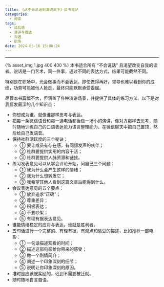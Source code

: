 ```yaml
---
title: 《从不会说话到演讲高手》读书笔记
categories:
  - 阅读
tags:
  - 读后感
  - 演讲与表达
  - 沟通
  - 职场
date: 2024-05-16 15:08:24
---
```


---

{% asset_img 1.jpg 400 400 %}
本书适合所有 “不会说话” 且渴望改变自我的读者。说话是一门艺术，同一件事，通过不同的表达方式，结果可能截然不同。

特别是在职场中，光会做事而不会表达，即使做得再好，领导也难以看到你的成绩，功劳可能被他人抢走，最终只能默默承受委屈。

尽管本书篇幅不大，但涵盖了各种演讲场景，并提供了具体的练习方法。以下是对我启发最深的几个知识点：

<!-- more -->

- 你想成为谁，就像谁那样思考与表达。
- 把每一条微信语音和每一通电话都当做一场小的演讲，像对方那样去思考，随时随地训练自己的口语表达能力语言整理能力。在微信聊天中把自己置顶，然后给自己发语音。
- 保持社群活跃度的三个秘诀：
  - ① 要让成员有存在感，有同频发声的伙伴；
  - ② 社群要提供实用的内容干活；
  - ③ 社群要提供人脉资源和链接。
- 练习发表意见可以从学会评论开始，问自己三个问题：
  - ① 我为什么会产生这样的情绪；
  - ② 我为什么想转发它；
  - ③ 我希望其他人看到这篇文章后能得到什么。
- 会议表达意见的五个要点：
  - ① 放弃追求“正确”；
  - ② 尊重差异；
  - ③ 积极表达；
  - ④ 不要吵架；
  - ⑤ 有理有据表达意见。
- 谁能情绪稳定的应对与表达，谁就是胜利者。
- 五句话进行一个完整的、有理有据、有观点和感受的描述，比如推荐一部电影：
  - ① 一句话描述观看的时间；
  - ② 描述这部电影给你带来的感受；
  - ③ 做一个剧情简介；
  - ④ 阐述一个印象深刻的细节；
  - ⑤ 说明让你印象深刻的原因。
- 准时是应该被奖励的，迟到不需要被迁就。
- 随时随地自言自语。
